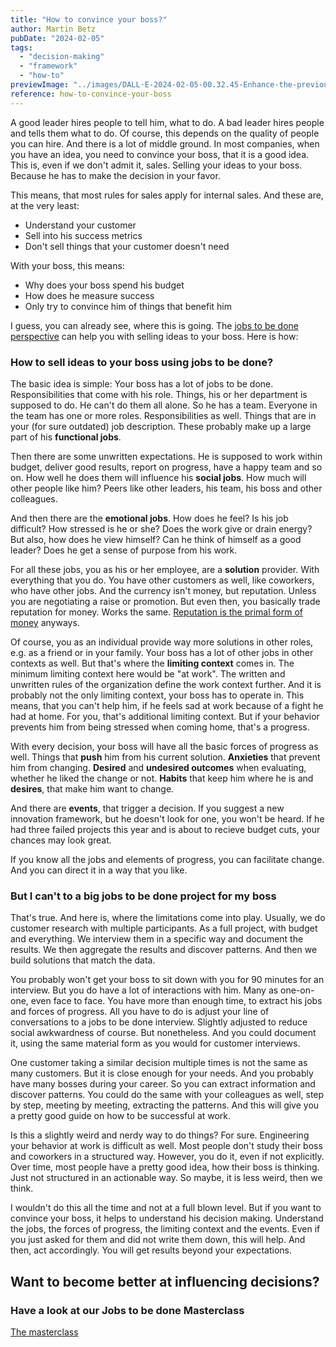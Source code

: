 ```yaml
---
title: "How to convince your boss?"
author: Martin Betz
pubDate: "2024-02-05"
tags:
  - "decision-making"
  - "framework"
  - "how-to"
previewImage: "../images/DALL·E-2024-02-05-00.32.45-Enhance-the-previous-scene-with-clearer-more-detailed-faces-on-both-the-employee-and-the-boss.-The-employee-is-confidently-explaining-a-new-proposal.webp"
reference: how-to-convince-your-boss
---
```


A good leader hires people to tell him, what to do. A bad leader hires people and tells them what to do. Of course, this depends on the quality of people you can hire. And there is a lot of middle ground. In most companies, when you have an idea, you need to convince your boss, that it is a good idea. This is, even if we don't admit it, sales. Selling your ideas to your boss. Because he has to make the decision in your favor.

This means, that most rules for sales apply for internal sales. And these are, at the very least:

- Understand your customer
- Sell into his success metrics
- Don't sell things that your customer doesn't need

With your boss, this means:

- Why does your boss spend his budget
- How does he measure success
- Only try to convince him of things that benefit him

I guess, you can already see, where this is going. The [jobs to be done perspective](/en/blog/understanding-the-jobs-to-be-done-perspective/) can help you with selling ideas to your boss. Here is how:

### How to sell ideas to your boss using jobs to be done?

The basic idea is simple: Your boss has a lot of jobs to be done. Responsibilities that come with his role. Things, his or her department is supposed to do. He can't do them all alone. So he has a team. Everyone in the team has one or more roles. Responsibilities as well. Things that are in your (for sure outdated) job description. These probably make up a large part of his **functional jobs**.

Then there are some unwritten expectations. He is supposed to work within budget, deliver good results, report on progress, have a happy team and so on. How well he does them will influence his **social jobs**. How much will other people like him? Peers like other leaders, his team, his boss and other colleagues.

And then there are the **emotional jobs**. How does he feel? Is his job difficult? How stressed is he or she? Does the work give or drain energy? But also, how does he view himself? Can he think of himself as a good leader? Does he get a sense of purpose from his work.

For all these jobs, you as his or her employee, are a **solution** provider. With everything that you do. You have other customers as well, like coworkers, who have other jobs. And the currency isn't money, but reputation. Unless you are negotiating a raise or promotion. But even then, you basically trade reputation for money. Works the same. [Reputation is the primal form of money](https://royalsocietypublishing.org/doi/10.1098/rstb.2015.0100) anyways.

Of course, you as an individual provide way more solutions in other roles, e.g. as a friend or in your family. Your boss has a lot of other jobs in other contexts as well. But that's where the **limiting context** comes in. The minimum limiting context here would be "at work". The written and unwritten rules of the organization define the work context further. And it is probably not the only limiting context, your boss has to operate in. This means, that you can't help him, if he feels sad at work because of a fight he had at home. For you, that's additional limiting context. But if your behavior prevents him from being stressed when coming home, that's a progress.

With every decision, your boss will have all the basic forces of progress as well. Things that **push** him from his current solution. **Anxieties** that prevent him from changing. **Desired** and **undesired outcomes** when evaluating, whether he liked the change or not. **Habits** that keep him where he is and **desires**, that make him want to change.

And there are **events**, that trigger a decision. If you suggest a new innovation framework, but he doesn't look for one, you won't be heard. If he had three failed projects this year and is about to recieve budget cuts, your chances may look great.

If you know all the jobs and elements of progress, you can facilitate change. And you can direct it in a way that you like.

### But I can't to a big jobs to be done project for my boss

That's true. And here is, where the limitations come into play. Usually, we do customer research with multiple participants. As a full project, with budget and everything. We interview them in a specific way and document the results. We then aggregate the results and discover patterns. And then we build solutions that match the data.

You probably won't get your boss to sit down with you for 90 minutes for an interview. But you do have a lot of interactions with him. Many as one-on-one, even face to face. You have more than enough time, to extract his jobs and forces of progress. All you have to do is adjust your line of conversations to a jobs to be done interview. Slightly adjusted to reduce social awkwardness of course. But nonetheless. And you could document it, using the same material form as you would for customer interviews.

One customer taking a similar decision multiple times is not the same as many customers. But it is close enough for your needs. And you probably have many bosses during your career. So you can extract information and discover patterns. You could do the same with your colleagues as well, step by step, meeting by meeting, extracting the patterns. And this will give you a pretty good guide on how to be successful at work.

Is this a slightly weird and nerdy way to do things? For sure. Engineering your behavior at work is difficult as well. Most people don't study their boss and coworkers in a structured way. However, you do it, even if not explicitly. Over time, most people have a pretty good idea, how their boss is thinking. Just not structured in an actionable way. So maybe, it is less weird, then we think.

I wouldn't do this all the time and not at a full blown level. But if you want to convince your boss, it helps to understand his decision making. Understand the jobs, the forces of progress, the limiting context and the events. Even if you just asked for them and did not write them down, this will help. And then, act accordingly. You will get results beyond your expectations.



## Want to become better at influencing decisions?

### Have a look at our Jobs to be done Masterclass

[The masterclass](https://utxo.solutions/services/mastering-jobs-to-be-done-online-workshop/)
